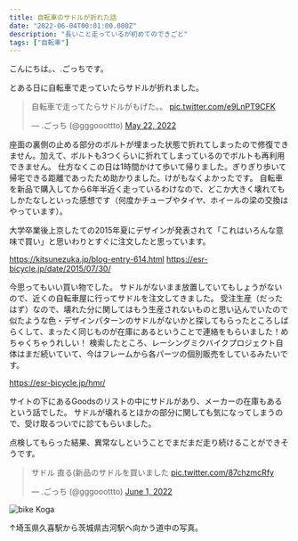 ```yaml
---
title: 自転車のサドルが折れた話
date: "2022-06-04T00:01:00.000Z"
description: "長いこと走っているが初めてのできごと"
tags: ["自転車"]
---
```


こんにちは。、.ごっちです。

とある日に自転車で走っていたらサドルが折れました。

<blockquote class="twitter-tweet"><p lang="ja" dir="ltr">自転車で走ってたらサドルがもげた。。 <a href="https://t.co/e9LnPT9CFK">pic.twitter.com/e9LnPT9CFK</a></p>&mdash; .ごっち (@gggooottto) <a href="https://twitter.com/gggooottto/status/1528299509566296064?ref_src=twsrc%5Etfw">May 22, 2022</a></blockquote>

座面の裏側の止める部分のボルトが埋まった状態で折れてしまったので修復できません。加えて、ボルトも3つくらいに折れてしまっているのでボルトも再利用できません。
仕方なくこの日は1時間かけて歩いて帰りました。ぎりぎり歩いて帰宅できる距離であったため助かりました。けがもなくよかったです。
自転車を新品で購入してから6年半近く走っているわけなので、どこか大きく壊れてもしかたなしといった感想です（何度かチューブやタイヤ、ホイールの梁の交換はやっています）。

大学卒業後上京したての2015年夏にデザインが発表されて「これはいろんな意味で買い」と思いわりとすぐに注文したと思っています。

https://kitsunezuka.jp/blog-entry-614.html
https://esr-bicycle.jp/date/2015/07/30/

今思ってもいい買い物でした。
サドルがないまま放置していてもしょうがないので、近くの自転車屋に行ってサドルを注文してきました。
受注生産（だったはず）なので、壊れた分に関してはもう生産されないものと思い込んでいたので似たような色・デザインパターンのサドルがないかと探してもらったところしばらくして、まったく同じものが在庫にあるということで連絡をもらいました！めちゃくちゃうれしい！
検索したところ、レーシングミクバイクプロジェクト自体はまだ続いていて、今はフレームから各パーツの個別販売をしているみたいです。

https://esr-bicycle.jp/hmr/

サイトの下にあるGoodsのリストの中にサドルがあり、メーカーの在庫もあるという話でした。
サドルが壊れるとほかの部分に関しても気になってしまうので、受け取るついでに診てもらいました。

点検してもらった結果、異常なしということでまだまだ走り続けることができそうです。

<blockquote class="twitter-tweet" data-conversation="none"><p lang="ja" dir="ltr">サドル 直る(新品のサドルを買いました <a href="https://t.co/87chzmcRfy">pic.twitter.com/87chzmcRfy</a></p>&mdash; .ごっち (@gggooottto) <a href="https://twitter.com/gggooottto/status/1531888265900752896?ref_src=twsrc%5Etfw">June 1, 2022</a></blockquote>

![bike Koga](/blog/assets/images/posts/20220604-bicycle-saddle/bike-koga.jpg)

↑埼玉県久喜駅から茨城県古河駅へ向かう道中の写真。
